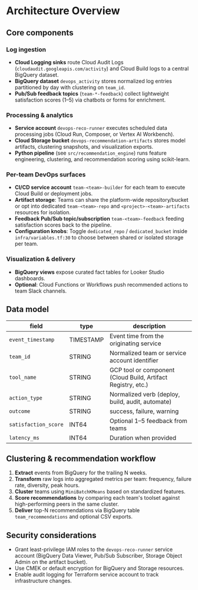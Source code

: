 # Architecture Overview

## Core components

### Log ingestion
- **Cloud Logging sinks** route Cloud Audit Logs (`cloudaudit.googleapis.com/activity`) and Cloud Build logs to a central BigQuery dataset.
- **BigQuery dataset** `devops_activity` stores normalized log entries partitioned by day with clustering on `team_id`.
- **Pub/Sub feedback topics** (`team-*-feedback`) collect lightweight satisfaction scores (1–5) via chatbots or forms for enrichment.

### Processing & analytics
- **Service account** `devops-reco-runner` executes scheduled data processing jobs (Cloud Run, Composer, or Vertex AI Workbench).
- **Cloud Storage bucket** `devops-recommendation-artifacts` stores model artifacts, clustering snapshots, and visualization exports.
- **Python pipeline** (see `src/recommendation_engine`) runs feature engineering, clustering, and recommendation scoring using scikit-learn.

### Per-team DevOps surfaces
- **CI/CD service account** `team-<team>-builder` for each team to execute Cloud Build or deployment jobs.
- **Artifact storage**: Teams can share the platform-wide repository/bucket or opt into dedicated `team-<team>-repo` and `<project>-<team>-artifacts` resources for isolation.
- **Feedback Pub/Sub topic/subscription** `team-<team>-feedback` feeding satisfaction scores back to the pipeline.
- **Configuration knobs**: Toggle `dedicated_repo` / `dedicated_bucket` inside `infra/variables.tf:30` to choose between shared or isolated storage per team.

### Visualization & delivery
- **BigQuery views** expose curated fact tables for Looker Studio dashboards.
- **Optional**: Cloud Functions or Workflows push recommended actions to team Slack channels.

## Data model

| field | type | description |
| --- | --- | --- |
| `event_timestamp` | TIMESTAMP | Event time from the originating service |
| `team_id` | STRING | Normalized team or service account identifier |
| `tool_name` | STRING | GCP tool or component (Cloud Build, Artifact Registry, etc.) |
| `action_type` | STRING | Normalized verb (deploy, build, audit, automate) |
| `outcome` | STRING | success, failure, warning |
| `satisfaction_score` | INT64 | Optional 1–5 feedback from teams |
| `latency_ms` | INT64 | Duration when provided |

## Clustering & recommendation workflow

1. **Extract** events from BigQuery for the trailing N weeks.
2. **Transform** raw logs into aggregated metrics per team: frequency, failure rate, diversity, peak hours.
3. **Cluster** teams using `MiniBatchKMeans` based on standardized features.
4. **Score recommendations** by comparing each team's toolset against high-performing peers in the same cluster.
5. **Deliver** top-N recommendations via BigQuery table `team_recommendations` and optional CSV exports.

## Security considerations

- Grant least-privilege IAM roles to the `devops-reco-runner` service account (BigQuery Data Viewer, Pub/Sub Subscriber, Storage Object Admin on the artifact bucket).
- Use CMEK or default encryption for BigQuery and Storage resources.
- Enable audit logging for Terraform service account to track infrastructure changes.
